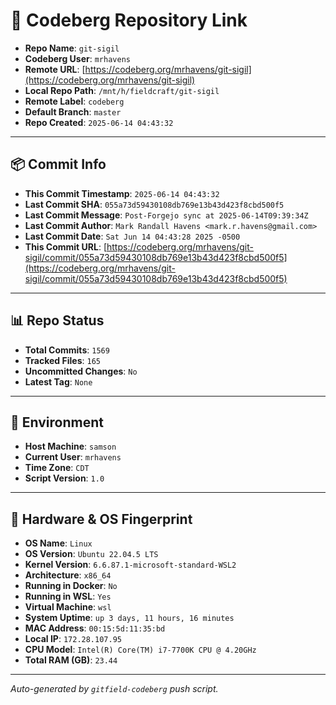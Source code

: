 # 🔗 Codeberg Repository Link

- **Repo Name**: `git-sigil`
- **Codeberg User**: `mrhavens`
- **Remote URL**: [https://codeberg.org/mrhavens/git-sigil](https://codeberg.org/mrhavens/git-sigil)
- **Local Repo Path**: `/mnt/h/fieldcraft/git-sigil`
- **Remote Label**: `codeberg`
- **Default Branch**: `master`
- **Repo Created**: `2025-06-14 04:43:32`

---

## 📦 Commit Info

- **This Commit Timestamp**: `2025-06-14 04:43:32`
- **Last Commit SHA**: `055a73d59430108db769e13b43d423f8cbd500f5`
- **Last Commit Message**: `Post-Forgejo sync at 2025-06-14T09:39:34Z`
- **Last Commit Author**: `Mark Randall Havens <mark.r.havens@gmail.com>`
- **Last Commit Date**: `Sat Jun 14 04:43:28 2025 -0500`
- **This Commit URL**: [https://codeberg.org/mrhavens/git-sigil/commit/055a73d59430108db769e13b43d423f8cbd500f5](https://codeberg.org/mrhavens/git-sigil/commit/055a73d59430108db769e13b43d423f8cbd500f5)

---

## 📊 Repo Status

- **Total Commits**: `1569`
- **Tracked Files**: `165`
- **Uncommitted Changes**: `No`
- **Latest Tag**: `None`

---

## 🧭 Environment

- **Host Machine**: `samson`
- **Current User**: `mrhavens`
- **Time Zone**: `CDT`
- **Script Version**: `1.0`

---

## 🧬 Hardware & OS Fingerprint

- **OS Name**: `Linux`
- **OS Version**: `Ubuntu 22.04.5 LTS`
- **Kernel Version**: `6.6.87.1-microsoft-standard-WSL2`
- **Architecture**: `x86_64`
- **Running in Docker**: `No`
- **Running in WSL**: `Yes`
- **Virtual Machine**: `wsl`
- **System Uptime**: `up 3 days, 11 hours, 16 minutes`
- **MAC Address**: `00:15:5d:11:35:bd`
- **Local IP**: `172.28.107.95`
- **CPU Model**: `Intel(R) Core(TM) i7-7700K CPU @ 4.20GHz`
- **Total RAM (GB)**: `23.44`

---

_Auto-generated by `gitfield-codeberg` push script._
